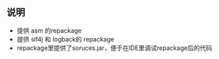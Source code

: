 
## 说明

* 提供 asm 的repackage
* 提供 slf4j 和 logback的 repackage
* repackage里提供了soruces.jar，便于在IDE里调试repackage后的代码